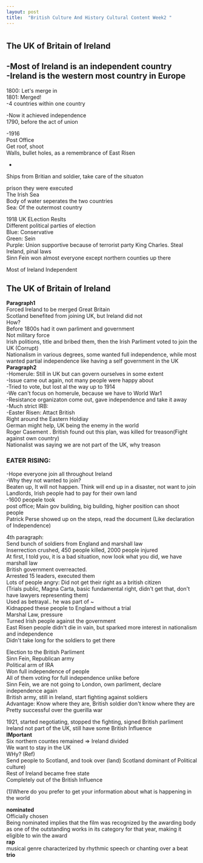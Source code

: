 ```yaml
---
layout: post
title:  "British Culture And History Cultural Content Week2 "
---
```


# 
## The UK of Britain of Ireland
-Most of Ireland is an independent country <br/>
-Ireland is the western most country in Europe <br/>
-
1800: Let's merge in <br/>
1801: Merged! <br/>
-4 countries within one country <br/>

-Now it achieved independence <br/>
1790, before the act of union


-1916 <br/>
Post Office <br/>
Get roof, shoot <br/>
Walls, bullet holes, as a remembrance of East Risen <br/>
- <br/>
Ships from Britian and soldier, take care of the situaton <br/>

prison they were executed <br/>
The Irish Sea <br/>
Body of water seperates the two countries <br/>
Sea: Of the outermost country <br/>


1918 UK ELection Reslts <br/>
Different political parties of election <br/>
Blue: Conservative <Br/>
Green: Sein <br/>
Purple: Union supportive because of terrorist party King Charles. Steal Ireland, pinal laws <br/>
Sinn Fein won almost everyone except northern counties up there <br/>

Most of Ireland Independent <br/>


## The UK of Britain of Ireland
**Paragraph1** <br/>
Forced Ireland to be merged Great Britain <br/>
Scotland benefited from joining UK, but Ireland did not <br/>
How? <br/>
Before 1800s had it own parliment and government <br/>
Not military force <br/>
Irish politions, title and bribed them, then the Irish Parliment voted to join the UK (Corrupt) <br/>
Nationalism in various degrees, some wanted full independence, while most wanted partial independence like having a self government in the UK<br/>
**Paragraph2** <br/>
-Homerule:
Still in UK but can govern ourselves in some extent <br/>
-Issue came out again, not many people were happy about <br/>
-Tried to vote, but lost al the way up to 1914 <br/>
-We can't focus on homerule, because we have to World War1 <br/>
-Resistance organizaton come out, gave independence and take it away<br/>
-Much strict IRB: <br/>
-Easter Risen: Attact British <br/>
Right around the Eastern Holdiay <br/>
German might help, UK being the enemy in the world <br/>
Roger Casement . British found out this plan, was killed for treason(Fight against own country) <br/>
Nationalist was saying we are not part of the UK, why treason <br/>

### EATER RISING:
-Hope everyone join all throughout Ireland <br/>
-Why they not wanted to join? <br/>
Beaten up, It will not happen. Think will end up in a disaster, not want to join <br/>
Landlords, Irish people had to pay for their own land <br/>
-1600 peopele took  <br/>
post office; Main gov building, big building, higher position can shoot people <br/>
Patrick Perse showed up on the steps, read the document (Like declaration of Independence) <br/>

4th paragraph: <br/>
Send bunch of soldiers from England and marshall law <br/>
Inserrection crushed, 450 people killed, 2000 people injured <br/>
At first, I told you, it is a bad situation, now look what you did, we have marshall law <br/>
British government overreacted. <br/>
Arrested 15 leaders, executed them <br/>
Lots of people angry: Did not get their right as a british citizen <br/>
(Trials public, Magna Carta, basic fundamental right, didn't get that, don't have lawyers representing them) <br/>
Used as betrayal.. he was part of ~ <br/>
Kidnapped these people to England without a trial <br/>
Marshal Law, pressure <br/>
Turned Irish people against the government <br/>
East Risen people didn't die in vain, but sparked more interest in nationalism and independence <br/>
Didn't take long for the soldiers to get there <br/>

Election to the British Parliment <br/>
Sinn Fein, Republican army <br/>
Political arm of IRA <br/>
Won full independence of people <br/>
All of them voting for full independence unlike before <br/> 
Sinn Fein, we are not going to London, own parliment, declare independence again <br/>
British army, still in Ireland, start fighting against soldiers <br/>
Advantage: Know where they are, British soldier don't know where they are <br/>
Pretty successful over the guerilla war <br/>

1921, started negotiating, stopped the fighting, signed British parliment <br/>
Ireland not part of the UK, still have some British Influence <br/>
**IMportant** <br/>
Six northern countes remained => Ireland divided <br/>
We want to stay in the UK <br/>
WHy? (Ref) <br/>
Send people to Scotland, and took over (land) Scotland dominant of Political culture) <br/>
Rest of Ireland became free state  <br/>
Completely out of the British Influence <br/>



(1)Where do you prefer to get your information about what is happening in the world <br/> 

**nominated** <br/>
Officially chosen <br/>
Being nominated implies that the film was recognized by the awarding body as one of the outstanding works in its category for that year, making it eligible to win the award <br/>
**rap** <br/>
musical genre characterized by rhythmic speech or chanting over a beat <br/>
**trio** <br/>
